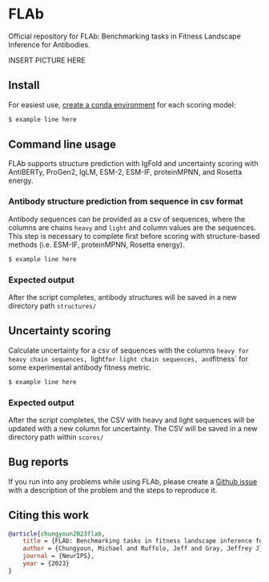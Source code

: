 # FLAb
Official repository for FLAb: Benchmarking tasks in Fitness Landscape Inference for Antibodies.

INSERT PICTURE HERE

## Install

For easiest use, [create a conda environment](https://docs.conda.io/projects/conda/en/latest/user-guide/tasks/manage-environments.html#creating-an-environment-with-commands) for each scoring model:

```bash
$ example line here
```

## Command line usage

FLAb supports structure prediction with IgFold and uncertainty scoring with AntiBERTy, ProGen2, IgLM, ESM-2, ESM-IF, proteinMPNN, and Rosetta energy.

### Antibody structure prediction from sequence in csv format

Antibody sequences can be provided as a csv of sequences, where the columns are chains `heavy` and `light` and column values are the sequences. This step is necessary to complete first before scoring with structure-based methods (i.e. ESM-IF, proteinMPNN, Rosetta energy).

```bash
$ example line here
```

### Expected output

After the script completes, antibody structures will be saved in a new directory path `structures/`

## Uncertainty scoring

Calculate uncertainty for a csv of sequences with the columns `heavy for heavy chain sequences, `light` for light chain sequences, and `fitness` for some experimental antibody fitness metric.

```bash
$ example line here
```

### Expected output

After the script completes, the CSV with heavy and light sequences will be updated with a new column for uncertainty. The CSV will be saved in a new directory path within `scores/`

## Bug reports

If you run into any problems while using FLAb, please create a [Github issue](https://github.com/Graylab/FLAb/issues) with a description of the problem and the steps to reproduce it.

## Citing this work

```bibtex
@article{chungyoun2023flab,
    title = {FLAb: Benchmarking tasks in fitness landscape inference for antibodies},
    author = {Chungyoun, Michael and Ruffolo, Jeff and Gray, Jeffrey J},
    journal = {NeurIPS},
    year = {2023}
}
```
